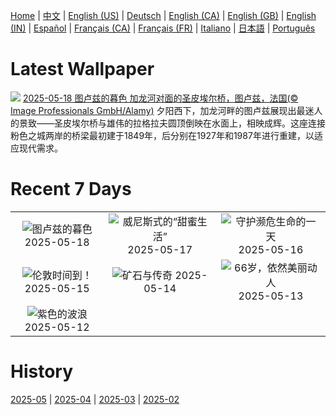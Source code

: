 [Home](../README.md) | [中文](zh-CN.md) | [English (US)](en-US.md) | [Deutsch](de-DE.md) | [English (CA)](en-CA.md) | [English (GB)](en-GB.md) | [English (IN)](en-IN.md) | [Español](es-ES.md) | [Français (CA)](fr-CA.md) | [Français (FR)](fr-FR.md) | [Italiano](it-IT.md) | [日本語](ja-JP.md) | [Português](pt-BR.md)

# Latest Wallpaper
![](https://www.bing.com/th?id=OHR.ToulouseBridge_ZH-CN3930246927_UHD.jpg)
[2025-05-18 图卢兹的暮色 加龙河对面的圣皮埃尔桥，图卢兹，法国(© Image Professionals GmbH/Alamy)](https://www.bing.com/th?id=OHR.ToulouseBridge_ZH-CN3930246927_UHD.jpg)
夕阳西下，加龙河畔的图卢兹展现出最迷人的景致——圣皮埃尔桥与雄伟的拉格拉夫圆顶倒映在水面上，相映成辉。这座连接粉色之城两岸的桥梁最初建于1849年，后分别在1927年和1987年进行重建，以适应现代需求。

# Recent 7 Days
|  |  |  |
|:---:|:---:|:---:|
| ![](https://www.bing.com/th?id=OHR.ToulouseBridge_ZH-CN3930246927_400x240.jpg "图卢兹的暮色") 2025-05-18 | ![](https://www.bing.com/th?id=OHR.VeniceLagoon_ZH-CN3791408491_400x240.jpg "威尼斯式的“甜蜜生活”") 2025-05-17 | ![](https://www.bing.com/th?id=OHR.GreenMacaw_ZH-CN3451340204_400x240.jpg "守护濒危生命的一天") 2025-05-16 |
| ![](https://www.bing.com/th?id=OHR.LondonParliament_ZH-CN7089923691_400x240.jpg "伦敦时间到！") 2025-05-15 | ![](https://www.bing.com/th?id=OHR.SardiniaFlavia_ZH-CN6784449568_400x240.jpg "矿石与传奇") 2025-05-14 | ![](https://www.bing.com/th?id=OHR.TorresChile_ZH-CN6319613148_400x240.jpg "66岁，依然美丽动人") 2025-05-13 |
| ![](https://www.bing.com/th?id=OHR.IrisGarden_ZH-CN6226448882_400x240.jpg "紫色的波浪") 2025-05-12 |  |  |

# History
[2025-05](../archives/wallpaper/zh-CN/w_2025_05.md) | [2025-04](../archives/wallpaper/zh-CN/w_2025_04.md) | [2025-03](../archives/wallpaper/zh-CN/w_2025_03.md) | [2025-02](../archives/wallpaper/zh-CN/w_2025_02.md)
